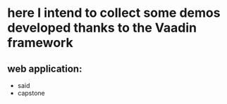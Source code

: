 # here I intend to collect some demos developed thanks to the Vaadin framework
## web application:
* said
* capstone
